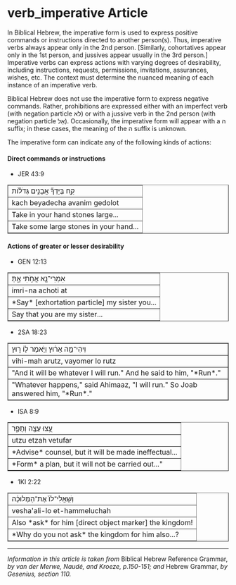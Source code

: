 # verb_imperative Article
In Biblical Hebrew, the imperative form is used to express positive commands or instructions directed to another person(s).  Thus, imperative verbs always appear only in the 2nd person.  [Similarly, cohortatives appear only in the 1st person, and jussives appear usually in the 3rd person.]  Imperative verbs can express actions with varying degrees of desirability, including instructions, requests, permissions, invitations, assurances, wishes, etc.  The context must determine the nuanced meaning of each instance of an imperative verb.

Biblical Hebrew does not use the imperative form to express negative commands.  Rather, prohibitions are expressed either with an imperfect verb (with negation particle לֹא) or with a jussive verb in the 2nd person (with negation particle אַל).  Occasionally, the imperative form will appear with a ה suffix; in these cases, the meaning of the ה suffix is unknown.

The imperative form can indicate any of the following kinds of actions:

#### Direct commands or instructions

* JER 43:9
<table border="1" class="docutils">
<colgroup>
<col width="100%" />
</colgroup>
<tbody valign="top">
<tr class="row-odd"><td>קַ֣ח בְּיָדְךָ֞ אֲבָנִ֣ים גְּדֹל֗וֹת</td>
</tr>
<tr class="row-even"><td>kach beyadecha avanim gedolot</td>
</tr>
<tr class="row-odd"><td>Take in your hand stones large...</td>
</tr>
<tr class="row-even"><td>Take some large stones in your hand...</td>
</tr>
</tbody>
</table>

#### Actions of greater or lesser desirability

* GEN 12:13
<table border="1" class="docutils">
<colgroup>
<col width="100%" />
</colgroup>
<tbody valign="top">
<tr class="row-odd"><td>אִמְרִי־נָ֖א אֲחֹ֣תִי אָ֑תְּ</td>
</tr>
<tr class="row-even"><td>imri-na achoti at</td>
</tr>
<tr class="row-odd"><td>*Say* [exhortation particle] my sister you...</td>
</tr>
<tr class="row-even"><td>Say that you are my sister...</td>
</tr>
</tbody>
</table>

* 2SA 18:23
<table border="1" class="docutils">
<colgroup>
<col width="100%" />
</colgroup>
<tbody valign="top">
<tr class="row-odd"><td> וִיהִי־מָ֣ה אָר֔וּץ וַיֹּ֥אמֶר ל֖וֹ ר֑וּץ</td>
</tr>
<tr class="row-even"><td>vihi-mah arutz, vayomer lo rutz</td>
</tr>
<tr class="row-odd"><td>"And it will be whatever I will run."  And he said to him, "*Run*."</td>
</tr>
<tr class="row-even"><td>"Whatever happens," said Ahimaaz, "I will run." So Joab answered him, "*Run*."</td>
</tr>
</tbody>
</table>

* ISA 8:9
<table border="1" class="docutils">
<colgroup>
<col width="100%" />
</colgroup>
<tbody valign="top">
<tr class="row-odd"><td> עֻ֥צוּ עֵצָ֖ה וְתֻפָ֑ר</td>
</tr>
<tr class="row-even"><td>utzu etzah vetufar</td>
</tr>
<tr class="row-odd"><td>*Advise* counsel, but it will be made ineffectual...</td>
</tr>
<tr class="row-even"><td>*Form* a plan, but it will not be carried out..."</td>
</tr>
</tbody>
</table>

* 1KI 2:22
<table border="1" class="docutils">
<colgroup>
<col width="100%" />
</colgroup>
<tbody valign="top">
<tr class="row-odd"><td>וְשַֽׁאֲלִי־לוֹ֙ אֶת־הַמְּלוּכָ֔ה</td>
</tr>
<tr class="row-even"><td>vesha'ali-lo et-hammeluchah</td>
</tr>
<tr class="row-odd"><td>Also *ask* for him [direct object marker] the kingdom!</td>
</tr>
<tr class="row-even"><td>*Why do you not ask* the kingdom for him also...?</td>
</tr>
</tbody>
</table>

-----

*Information in this article is taken from* Biblical Hebrew Reference Grammar, *by van der Merwe, Naudé, and Kroeze, p.150-151; and* Hebrew Grammar, *by Gesenius, section 110.*